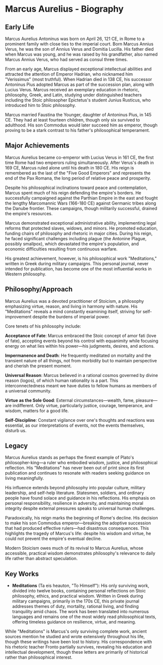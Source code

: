 # Marcus Aurelius - Biography

## Early Life

Marcus Aurelius Antoninus was born on April 26, 121 CE, in Rome to a prominent family with close ties to the imperial court. Born Marcus Annius Verus, he was the son of Annius Verus and Domitia Lucilla. His father died when Marcus was young, and he was raised by his grandfather, also named Marcus Annius Verus, who had served as consul three times.

From an early age, Marcus displayed exceptional intellectual abilities and attracted the attention of Emperor Hadrian, who nicknamed him "Verissimus" (most truthful). When Hadrian died in 138 CE, his successor Antoninus Pius adopted Marcus as part of the succession plan, along with Lucius Verus. Marcus received an exemplary education in rhetoric, philosophy, Greek, and Latin, studying under distinguished teachers including the Stoic philosopher Epictetus's student Junius Rusticus, who introduced him to Stoic philosophy.

Marcus married Faustina the Younger, daughter of Antoninus Pius, in 145 CE. They had at least fourteen children, though only six survived to adulthood. His son Commodus would later succeed him as emperor, though proving to be a stark contrast to his father's philosophical temperament.

## Major Achievements

Marcus Aurelius became co-emperor with Lucius Verus in 161 CE, the first time Rome had two emperors ruling simultaneously. After Verus's death in 169 CE, Marcus ruled alone until his death in 180 CE. His reign is remembered as the last of the "Five Good Emperors" and represents the end of the Pax Romana, the long period of relative peace and prosperity.

Despite his philosophical inclinations toward peace and contemplation, Marcus spent much of his reign defending the empire's borders. He successfully campaigned against the Parthian Empire in the east and fought the lengthy Marcomannic Wars (166-180 CE) against Germanic tribes along the Danube frontier. These campaigns, though militarily successful, drained the empire's resources.

Marcus demonstrated exceptional administrative ability, implementing legal reforms that protected slaves, widows, and minors. He promoted education, funding chairs of philosophy and rhetoric in major cities. During his reign, he faced significant challenges including plague (the Antonine Plague, possibly smallpox), which devastated the empire's population, and economic difficulties resulting from continuous warfare.

His greatest achievement, however, is his philosophical work "Meditations," written in Greek during military campaigns. This personal journal, never intended for publication, has become one of the most influential works in Western philosophy.

## Philosophy/Approach

Marcus Aurelius was a devoted practitioner of Stoicism, a philosophy emphasizing virtue, reason, and living in harmony with nature. His "Meditations" reveals a mind constantly examining itself, striving for self-improvement despite the burdens of imperial power.

Core tenets of his philosophy include:

**Acceptance of Fate**: Marcus embraced the Stoic concept of amor fati (love of fate), accepting events beyond his control with equanimity while focusing energy on what lies within his power—his judgments, desires, and actions.

**Impermanence and Death**: He frequently meditated on mortality and the transient nature of all things, not from morbidity but to maintain perspective and cherish the present moment.

**Universal Reason**: Marcus believed in a rational cosmos governed by divine reason (logos), of which human rationality is a part. This interconnectedness meant we have duties to fellow humans as members of a universal community.

**Virtue as the Sole Good**: External circumstances—wealth, fame, pleasure—are indifferent. Only virtue, particularly justice, courage, temperance, and wisdom, matters for a good life.

**Self-Discipline**: Constant vigilance over one's thoughts and reactions was essential, as our interpretations of events, not the events themselves, disturb us.

## Legacy

Marcus Aurelius stands as perhaps the finest example of Plato's philosopher-king—a ruler who embodied wisdom, justice, and philosophical reflection. His "Meditations" has never been out of print since its first publication and continues to resonate with readers seeking guidance on living meaningfully.

His influence extends beyond philosophy into popular culture, military leadership, and self-help literature. Statesmen, soldiers, and ordinary people have found solace and guidance in his reflections. His emphasis on personal responsibility, resilience in adversity, and maintaining moral integrity despite external pressures speaks to universal human challenges.

Paradoxically, his reign marks the beginning of Rome's decline. His decision to make his son Commodus emperor—breaking the adoptive succession that had produced effective rulers—had disastrous consequences. This highlights the tragedy of Marcus's life: despite his wisdom and virtue, he could not prevent the empire's eventual decline.

Modern Stoicism owes much of its revival to Marcus Aurelius, whose accessible, practical wisdom demonstrates philosophy's relevance to daily life rather than abstract speculation.

## Key Works

- **Meditations** (Ta eis heauton, "To Himself"): His only surviving work, divided into twelve books, containing personal reflections on Stoic philosophy, ethics, and practical wisdom. Written in Greek during military campaigns, primarily in the 170s CE, this private journal addresses themes of duty, mortality, rational living, and finding tranquility amid chaos. The work has been translated into numerous languages and remains one of the most widely read philosophical texts, offering timeless guidance on resilience, virtue, and meaning.

While "Meditations" is Marcus's only surviving complete work, ancient sources mention he studied and wrote extensively throughout his life, though these writings have been lost to history. His correspondence with his rhetoric teacher Fronto partially survives, revealing his education and intellectual development, though these letters are primarily of historical rather than philosophical interest.